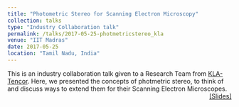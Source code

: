 ```yaml
---
title: "Photometric Stereo for Scanning Electron Microscopy" 
collection: talks
type: "Industry Collaboration talk"
permalink: /talks/2017-05-25-photmetricstereo_kla
venue: "IIT Madras"
date: 2017-05-25
location: "Tamil Nadu, India"
---
```

<p style="text-align:left;">
   This is an industry collaboration talk given to a Research Team from <a href="https://www.kla-tencor.com/">KLA-Tencor</a>. Here, we presented the concepts of photmetric stereo, to think of and discuss ways to extend them for their Scanning Electron Microscopes.   
    <span style="float:right;">
          <a href="https://drive.google.com/open?id=1lRjp2KghIZhmT3tqyGSpzUmUz2GIyh9S">&#91;Slides&#93;</a>  
    </span>
</p>

           
